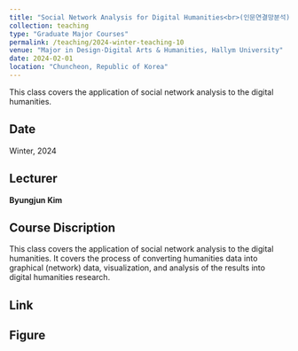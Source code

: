 ```yaml
---
title: "Social Network Analysis for Digital Humanities<br>(인문연결망분석)"
collection: teaching
type: "Graduate Major Courses"
permalink: /teaching/2024-winter-teaching-10
venue: "Major in Design·Digital Arts & Humanities, Hallym University"
date: 2024-02-01
location: "Chuncheon, Republic of Korea"
---
```


This class covers the application of social network analysis to the digital humanities.

## Date
Winter, 2024 

## Lecturer
**Byungjun Kim**

## Course Discription
This class covers the application of social network analysis to the digital humanities. It covers the process of converting humanities data into graphical (network) data, visualization, and analysis of the results into digital humanities research.

## Link

## Figure
